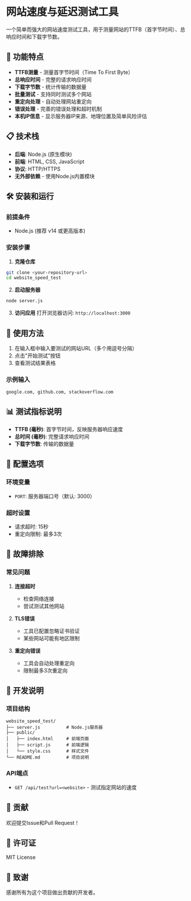 # 网站速度与延迟测试工具

一个简单而强大的网站速度测试工具，用于测量网站的TTFB（首字节时间）、总响应时间和下载字节数。

## 🚀 功能特点

- **TTFB测量** - 测量首字节时间（Time To First Byte）
- **总响应时间** - 完整的请求响应时间
- **下载字节数** - 统计传输的数据量
- **批量测试** - 支持同时测试多个网站
- **重定向处理** - 自动处理网站重定向
- **错误处理** - 完善的错误处理和超时机制
- **本机IP信息** - 显示服务器IP来源、地理位置及简单风险评估

## 📋 技术栈

- **后端**: Node.js (原生模块)
- **前端**: HTML, CSS, JavaScript
- **协议**: HTTP/HTTPS
- **无外部依赖** - 使用Node.js内置模块

## 🛠️ 安装和运行

### 前提条件
- Node.js (推荐 v14 或更高版本)

### 安装步骤

1. **克隆仓库**
```bash
git clone <your-repository-url>
cd website_speed_test
```

2. **启动服务器**
```bash
node server.js
```

3. **访问应用**
打开浏览器访问: `http://localhost:3000`

## 📖 使用方法

1. 在输入框中输入要测试的网站URL（多个用逗号分隔）
2. 点击"开始测试"按钮
3. 查看测试结果表格

### 示例输入
```
google.com, github.com, stackoverflow.com
```

## 📊 测试指标说明

- **TTFB (毫秒)**: 首字节时间，反映服务器响应速度
- **总时间 (毫秒)**: 完整请求响应时间
- **下载字节数**: 传输的数据量

## 🔧 配置选项

### 环境变量
- `PORT`: 服务器端口号（默认: 3000）

### 超时设置
- 请求超时: 15秒
- 重定向限制: 最多3次

## 🐛 故障排除

### 常见问题

1. **连接超时**
   - 检查网络连接
   - 尝试测试其他网站

2. **TLS错误**
   - 工具已配置忽略证书验证
   - 某些网站可能有地区限制

3. **重定向错误**
   - 工具会自动处理重定向
   - 限制最多3次重定向

## 📝 开发说明

### 项目结构
```
website_speed_test/
├── server.js          # Node.js服务器
├── public/
│   ├── index.html     # 前端页面
│   ├── script.js      # 前端逻辑
│   └── style.css      # 样式文件
└── README.md          # 项目说明
```

### API端点
- `GET /api/test?url=<website>` - 测试指定网站的速度

## 🤝 贡献

欢迎提交Issue和Pull Request！

## 📄 许可证

MIT License

## 🙏 致谢

感谢所有为这个项目做出贡献的开发者。
